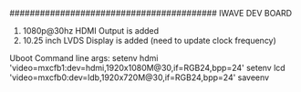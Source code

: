 #########################################
IWAVE DEV BOARD

1. 1080p@30hz HDMI Output is added
2. 10.25 inch LVDS Display is added (need to update clock frequency)

Uboot Command line args:
setenv hdmi 'video=mxcfb1:dev=hdmi,1920x1080M@30,if=RGB24,bpp=24'
setenv lcd 'video=mxcfb0:dev=ldb,1920x720M@30,if=RGB24,bpp=24'
saveenv
